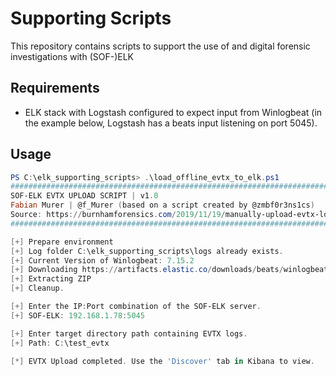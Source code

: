 # Supporting Scripts

This repository contains scripts to support the use of and digital forensic investigations with (SOF-)ELK

## Requirements

* ELK stack with Logstash configured to expect input from Winlogbeat (in the example below, Logstash has a beats input listening on port 5045).

## Usage
```PowerShell
PS C:\elk_supporting_scripts> .\load_offline_evtx_to_elk.ps1
#####################################################################################################################
SOF-ELK EVTX UPLOAD SCRIPT | v1.0
Fabian Murer | @f_Murer (based on a script created by @zmbf0r3ns1cs)
Source: https://burnhamforensics.com/2019/11/19/manually-upload-evtx-log-files-to-elk-with-winlogbeat-and-powershell/
#####################################################################################################################

[+] Prepare environment
[+] Log folder C:\elk_supporting_scripts\logs already exists.
[+] Current Version of Winlogbeat: 7.15.2
[+] Downloading https://artifacts.elastic.co/downloads/beats/winlogbeat/winlogbeat-7.15.2-windows-x86_64.zip
[+] Extracting ZIP
[+] Cleanup.

[+] Enter the IP:Port combination of the SOF-ELK server.
[+] SOF-ELK: 192.168.1.78:5045

[+] Enter target directory path containing EVTX logs.
[+] Path: C:\test_evtx

[*] EVTX Upload completed. Use the 'Discover' tab in Kibana to view.
```
